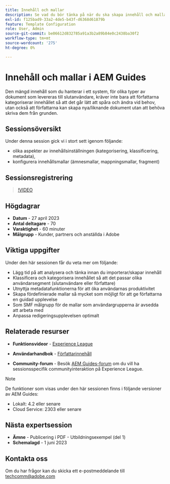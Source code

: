 ```yaml
---
title: Innehåll och mallar
description: Se vad du bör tänka på när du ska skapa innehåll och mallar i AEM Guides.
exl-id: f125bad9-33a2-4de5-b43f-d6368d61879b
feature: Template Configuration
role: User, Admin
source-git-commit: be06612d832785a91a3b2a89b84e0c2438ba30f2
workflow-type: tm+mt
source-wordcount: '275'
ht-degree: 0%

---
```


# Innehåll och mallar i AEM Guides

Den mängd innehåll som du hanterar i ett system, för olika typer av dokument som levereras till slutanvändare, kräver inte bara att författarna kategoriserar innehållet så att det går lätt att spåra och ändra vid behov, utan också att författarna kan skapa nya/liknande dokument utan att behöva skriva dem från grunden.


## Sessionsöversikt

Under denna session gick vi i stort sett igenom följande:
- olika aspekter av innehållsinställningen (kategorisering, klassificering, metadata),
- konfigurera innehållsmallar (ämnesmallar, mappningsmallar, fragment)



## Sessionsregistrering

>[!VIDEO](https://video.tv.adobe.com/v/3419004/guides-templates-author-templates?quality=12&learn=on)


## Högdagrar

- **Datum** - 27 april 2023
- **Antal deltagare** - 70
- **Varaktighet** - 60 minuter
- **Målgrupp** - Kunder, partners och anställda i Adobe


## Viktiga uppgifter

Under den här sessionen får du veta mer om följande:
- Lägg tid på att analysera och tänka innan du importerar/skapar innehåll
- Klassificera och kategorisera innehållet så att det passar olika användarsegment (slutanvändare eller författare)
- Utnyttja metadatafunktionerna för att öka användarnas produktivitet
- Skapa fördefinierade mallar så mycket som möjligt för att ge författarna en guidad upplevelse
- Som SMF målgrupp för de mallar som användargrupperna är avsedda att arbeta med
- Anpassa redigeringsupplevelsen optimalt



## Relaterade resurser

- **Funktionsvideor** - [Experience League](https://experienceleague.adobe.com/docs/experience-manager-guides-learn/videos/advanced-user-guide/folder-profiles.html)

- **Användarhandbok** - [Författarinnehåll](https://help.adobe.com/en_US/xml-documentation-for-adobe-experience-manager/index.html#t=DXML-master-map%2Freports-intro.html)

- **Community-forum** - Besök [AEM Guides-forum](https://experienceleaguecommunities.adobe.com/t5/experience-manager-guides/bd-p/xml-documentation-discussions) om du vill ha sessionsspecifik communityinteraktion på Experience League.

>[!NOTE]
>
> De funktioner som visas under den här sessionen finns i följande versioner av AEM Guides:
> - Lokalt: 4.2 eller senare
> - Cloud Service: 2303 eller senare


## Nästa expertsession

- **Ämne** - Publicering i PDF - Utbildningsexempel (del 1)
- **Schemalagd** - 1 juni 2023


## Kontakta oss

Om du har frågor kan du skicka ett e-postmeddelande till <techcomm@adobe.com>

